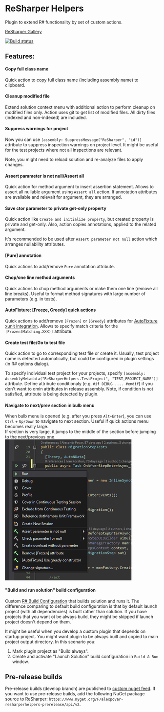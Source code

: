 # ReSharper Helpers
Plugin to extend R# functionality by set of custom actions.

[ReSharper Gallery](https://resharper-plugins.jetbrains.com/packages/AlexPovar.ReSharperHelpers/)

[![Build status](https://ci.appveyor.com/api/projects/status/5n8xemx7o9wn32nh?svg=true)](https://ci.appveyor.com/project/Zvirja/resharperhelpers)

## Features:

#### Copy full class name
Quick action to copy full class name (including assembly name) to clipboard.

#### Cleanup modified file
Extend solution context menu with additional action to perform cleanup on modified files only. Action uses git to get list of modified files. All dirty files (indexed and non-indexed) are included.

#### Suppress warnings for project
Now you can use `[assembly: SuppressMessage("ReSharper", "id")]` attribute to suppress inspection warnings on project level. It might be useful for the test projects where not all inspections are relevant.

Note, you might need to reload solution and re-analyze files to apply changes.

#### Assert parameter is not null/Assert all
Quick action for method argument to insert assertion statement. Allows to assert all nullable argument using `Assert all` action.
If annotation attributes are available and relevalt for argument, they are arranged.

#### Save ctor parameter to private get-only property
Quick action like `Create and initialize property`, but created property is private and get-only. Also, action copies annotations, applied to the related argument.

It's recommended to be used after `Assert parameter not null` action which arranges nullability attributes.

#### [Pure] annotation
Quick actions to add/remove `Pure` annotation attribute.

#### Chop/one line method arguments
Quick actions to chop method arguments or make them one line (remove all line breaks).
Useful to format method signatures with large number of parameters (e.g. in tests).

#### AutoFixture: [Freeze, Greedy] quick actions
Quick actions to add/remove `[Frozen]` or `[Greedy]` attributes for [AutoFixture xunit integration](https://github.com/AutoFixture/AutoFixture). Allows to specify match criteria for the `[Frozen(Matching.XXX)]` attribute.

#### Create test file/Go to test file
Quick action to go to corresponding test file or create it. Usually, test project name is detected automatically, but could be configured in plugin settings (in R# options dialog). 

To specify individual test project for your projects, specify `[assembly: AssemblyMetadata("ReSharperHelpers.TestProject", "TEST_PROJECT_NAME")]` attribute. Define attribute conditionaly (e.g. `#if DEBUG .... #endif`) if you don't want to omin attributes in release assembly. Note, if condition is not satisfied, attribute is being detected by plugin.

#### Navigate to next/prev section in bulb menu
When bulb menu is opened (e.g. after you press `Alt+Enter`), you can use `Ctrl` + `Up/Down` to navigate to next section. Useful if quick actions menu becomes really large.  
If section is very large, it jumps to the middle of the section before jumping to the next/previous one.
![Preview](doc/NavigateToNextPrevSection.gif)

#### "Build and run solution" build configuration
Custom [R# Build Configuration](https://blog.jetbrains.com/dotnet/2015/10/15/introducing-resharper-build/) that builds solution and runs it. The difference comparing to default build configuration is that by default launch project (with all dependencies) is built rather than solution. If you have projects that you want ot be always build, they might be skipped if launch project doesn't depend on them.

It might be useful when you develop a custom plugin that depends on startup project. You might want plugin to be always built and copied to main project output directory. In this scenario you:  
1. Mark plugin project as "Build always".
2. Create and activate "Launch Solution" build configuration in `Build & Run` window.


## Pre-release builds
Pre-release builds (develop branch) are published to [custom nuget feed](https://www.myget.org/feed/alexpovar-resharperhelpers-prerelease/package/nuget/AlexPovar.ReSharperHelpers). If you want to use pre-release builds, add the following NuGet package source to ReSharper: `https://www.myget.org/F/alexpovar-resharperhelpers-prerelease/api/v2`.
